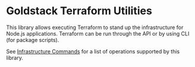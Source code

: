 # Goldstack Terraform Utilities

This library allows executing Terraform to stand up the infrastructure for Node.js applications. Terraform can be run through the API or by using CLI (for package scripts).

See [Infrastructure Commands](https://docs.goldstack.party/docs/modules/lambda-express#infrastructure-commands-1) for a list of operations supported by this library.